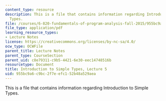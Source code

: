 ```yaml
---
content_type: resource
description: This is a file that contains information regarding Introduction to Simple
  Types.
file: /courses/6-820-fundamentals-of-program-analysis-fall-2015/955bc9a6c9bc2f7eefc152b48a529aea_MIT6_820F15_L05.pdf
file_type: application/pdf
learning_resource_types:
- Lecture Notes
license: https://creativecommons.org/licenses/by-nc-sa/4.0/
ocw_type: OCWFile
parent_title: Lecture Notes
parent_type: CourseSection
parent_uid: c8e79311-c9b5-4421-6e30-eec14748516b
resourcetype: Document
title: Introduction to Simple Types, Lecture 5
uid: 955bc9a6-c9bc-2f7e-efc1-52b48a529aea
---
```

This is a file that contains information regarding Introduction to Simple Types.